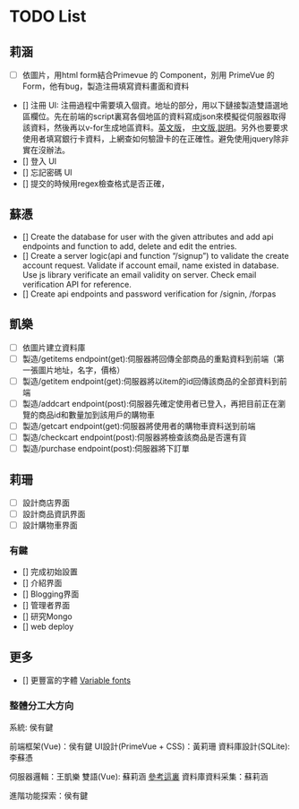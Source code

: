 # TODO List

## 莉涵

- [ ] 依圖片，用html form結合Primevue 的 Component，別用 PrimeVue 的 Form，他有bug，製造注冊填寫資料畫面和資料
- [] 注冊 UI: 注冊過程中需要填入個資。地址的部分，用以下鏈接製造雙語選地區欄位。先在前端的script裏寫各個地區的資料寫成json來模擬從伺服器取得該資料，然後再以v-for生成地區資料。[英文版](https://github.com/dennykuo/tw-city-selector/blob/master/src/data-en.js)， [中文版](https://github.com/dennykuo/tw-city-selector/blob/master/src/data-zh.js),[説明](https://dennykuo.github.io/tw-city-selector/#/zipcode)。另外也要要求使用者填寫銀行卡資料，上網查如何驗證卡的在正確性。避免使用jquery除非實在沒辦法。
- [] 登入 UI
- [] 忘記密碼 UI
- [] 提交的時候用regex檢查格式是否正確，

## 蘇憑

- [] Create the database for user with the given attributes and add api endpoints and function to add, delete and edit the entries.
- [] Create a server logic(api and function “/signup”) to validate the create account request. Validate if account email, name existed in database. Use js library verificate an email validity on server. Check email verification API for reference.
- [] Create api endpoints and password verification for /signin, /forpas

## 凱樂

- [ ] 依圖片建立資料庫
- [ ] 製造/getitems endpoint(get):伺服器將回傳全部商品的重點資料到前端（第一張圖片地址，名字，價格）
- [ ] 製造/getitem endpoint(get):伺服器將以item的id回傳該商品的全部資料到前端
- [ ] 製造/addcart endpoint(post):伺服器先確定使用者已登入，再把目前正在瀏覽的商品id和數量加到該用戶的購物車
- [ ] 製造/getcart endpoint(get):伺服器將使用者的購物車資料送到前端
- [ ] 製造/checkcart endpoint(post):伺服器將檢查該商品是否還有貨
- [ ] 製造/purchase endpoint(post):伺服器將下訂單

## 莉珊

- [ ] 設計商店界面
- [ ] 設計商品資訊界面
- [ ] 設計購物車界面

### 有鍵

- [] 完成初始設置
- [] 介紹界面
- [] Blogging界面
- [] 管理者界面
- [] 研究Mongo
- [] web deploy

## 更多

- [] 更豐富的字體 [Variable fonts](https://fonts.google.com/knowledge/introducing_type/introducing_variable_fonts)

### 整體分工大方向

系統: 侯有鍵

前端框架(Vue)：侯有鍵
UI設計(PrimeVue + CSS)：黃莉珊
資料庫設計(SQLite): 李蘇憑

伺服器邏輯：王凱樂
雙語(Vue): 蘇莉涵     [參考這裏](https://lokalise.com/blog/vue-i18n/)
資料庫資料采集：蘇莉涵

進階功能探索：侯有鍵

